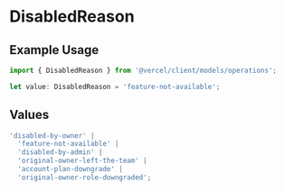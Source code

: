 # DisabledReason

## Example Usage

```typescript
import { DisabledReason } from '@vercel/client/models/operations';

let value: DisabledReason = 'feature-not-available';
```

## Values

```typescript
'disabled-by-owner' |
  'feature-not-available' |
  'disabled-by-admin' |
  'original-owner-left-the-team' |
  'account-plan-downgrade' |
  'original-owner-role-downgraded';
```
